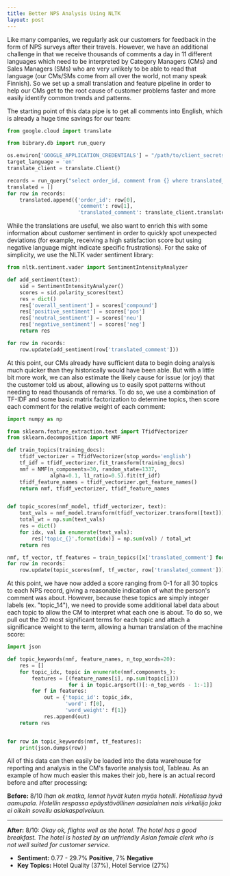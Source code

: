 ```yaml
---
title: Better NPS Analysis Using NLTK
layout: post
---
```


Like many companies, we regularly ask our customers for feedback in the form of NPS surveys after their travels. However, we have an additional challenge in that we receive thousands of comments a day in 11 different languages which need to be interpreted by Category Managers (CMs) and Sales Managers (SMs) who are very unlikely to be able to read that language (our CMs/SMs come from all over the world, not many speak Finnish). So we set up a small translation and feature pipeline in order to help our CMs get to the root cause of customer problems faster and more easily identify common trends and patterns.

The starting point of this data pipe is to get all comments into English, which is already a huge time savings for our team:
```python
from google.cloud import translate

from bibrary.db import run_query

os.environ['GOOGLE_APPLICATION_CREDENTIALS'] = "/path/to/client_secrets.json"
target_language = 'en'
translate_client = translate.Client()

records = run_query("select order_id, comment from {} where translated_comment is not null")
translated = []
for row in records:
    translated.append({'order_id': row[0],
                       'comment': row[1],
                       'translated_comment': translate_client.translate(row[1])['translatedText']})
```

While the translations are useful, we also want to enrich this with some information about customer sentiment in order to quickly spot unexpected deviations (for example, receiving a high satisfaction score but using negative language might indicate specific frustrations). For the sake of simplicity, we use the NLTK vader sentiment library:
```python
from nltk.sentiment.vader import SentimentIntensityAnalyzer

def add_sentiment(text):
    sid = SentimentIntensityAnalyzer()
    scores = sid.polarity_scores(text)
    res = dict()
    res['overall_sentiment'] = scores['compound']
    res['positive_sentiment'] = scores['pos']
    res['neutral_sentiment'] = scores['neu']
    res['negative_sentiment'] = scores['neg']
    return res

for row in records:
    row.update(add_sentiment(row['translated_comment']))
```

At this point, our CMs already have sufficient data to begin doing analysis much quicker than they historically would have been able. But with a little bit more work, we can also estimate the likely cause for issue (or joy) that the customer told us about, allowing us to easily spot patterns without needing to read thousands of remarks. To do so, we use a combination of TF-IDF and some basic matrix factorization to determine topics, then score each comment for the relative weight of each comment:

```python
import numpy as np

from sklearn.feature_extraction.text import TfidfVectorizer
from sklearn.decomposition import NMF

def train_topics(training_docs):
    tfidf_vectorizer = TfidfVectorizer(stop_words='english')
    tf_idf = tfidf_vectorizer.fit_transform(training_docs)
    nmf = NMF(n_components=30, random_state=1337,
              alpha=0.1, l1_ratio=0.5).fit(tf_idf)
    tfidf_feature_names = tfidf_vectorizer.get_feature_names()
    return nmf, tfidf_vectorizer, tfidf_feature_names


def topic_scores(nmf_model, tfidf_vectorizer, text):
    text_vals = nmf_model.transform(tfidf_vectorizer.transform([text]))[0]
    total_wt = np.sum(text_vals)
    res = dict()
    for idx, val in enumerate(text_vals):
        res['topic_{}'.format(idx)] = np.sum(val) / total_wt
    return res

nmf, tf_vector, tf_features = train_topics([x['translated_comment'] for x in records])
for row in records:
    row.update(topic_scores(nmf, tf_vector, row['translated_comment']))
```

At this point, we have now added a score ranging from 0-1 for all 30 topics to each NPS record, giving a reasonable indication of what the person's comment was about. However, because these topics are simply integer labels (ex. "topic_14"), we need to provide some additional label data about each topic to allow the CM to interpret what each one is about. To do so, we pull out the 20 most significant terms for each topic and attach a significance weight to the term, allowing a human translation of the machine score: 

```python
import json

def topic_keywords(nmf, feature_names, n_top_words=20):
    res = []
    for topic_idx, topic in enumerate(nmf.components_):
        features = [(feature_names[i], np.sum(topic[i]))
                    for i in topic.argsort()[:-n_top_words - 1:-1]]
        for f in features:
            out = {'topic_id': topic_idx,
                   'word': f[0],
                   'word_weight': f[1]}
            res.append(out)
    return res


for row in topic_keywords(nmf, tf_features):
    print(json.dumps(row))
```

All of this data can then easily be loaded into the data warehouse for reporting and analysis in the CM's favorite analysis tool, Tableau. As an example of how much easier this makes their job, here is an actual record before and after processing:

**Before:** 8/10 _Ihan ok matka, lennot hyvät kuten myös hotelli. Hotellissa hyvä aamupala. Hotellin respassa epäystävällinen aasialainen nais virkailija joka ei oikein sovellu asiakaspalveluun._

---

**After:** 8/10: _Okay ok, flights well as the hotel. The hotel has a good breakfast. The hotel is hosted by an unfriendly Asian female clerk who is not well suited for customer service._
* **Sentiment:** 0.77 - 29.7% **Positive**, 7% **Negative**
* **Key Topics:** Hotel Quality (37%), Hotel Service (27%)